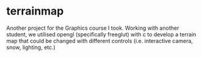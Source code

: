 # terrainmap
Another project for the Graphics course I took. Working with another student, we utilised opengl (specifically freeglut) with c to develop a terrain map that could be changed with different controls (i.e. interactive camera, snow, lighting, etc.)
